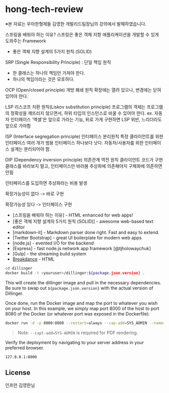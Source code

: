# hong-tech-review

※본 자료는 우아한형제들 김영한 개발리드팀장님의 강의에서 발췌하였습니다.

스프링을 배워야 하는 이유?
스프링은 좋은 객체 지향 애플리케이션을 개발할 수 있게 도와주는 Framework

- 좋은 객체 지향 설계의 5가지 원칙 (SOLID)

SRP (Single Responsibility Principle) : 단일 책임 원칙 
- 한 클래스는 하나의 책임만 가져야 한다.
- 하나의 책임이라는 것은 모호하다.

OCP (Open/closed principle) 개방 폐쇄 원칙
확장에는 열려 있으나, 변경에는 닫혀 있어야 한다.

LSP 리스코프 치환 원칙(Liskov substitution principle)
프로그램의 객체는 프로그램의 정확성을 깨뜨리지 않으면서, 하위 타입의 인스턴스로 바꿀 수 있어야 한다.
ex. 자동차 인터페이스 '엑셀'은 앞으로 가라는 기능, 뒤로 가게 구현하면 LSP 위반, 느리더라도 앞으로 가야함

ISP (Interface segregation principle) 인터페이스 분리원칙
특정 클라이언트를 위한 인터페이스 여러 개가 범용 인터페이스 하나보다 낫다.
자동차/사용자를 위한 인터페이스 설계는 분리되어야 함.

DIP (Dependency inversion principle) 의존관계 역전 원칙
클라이언트 코드가 구현 클래스를 바라보지 말고, 인터페이스만 바라봄
추상화에 의존해야지 구체화에 의존하면 안됨

인터페이스를 도입하면 추상화라는 비용 발생

확장가능성이 없다
-> 바로 구현

확장가능성 있다
-> 인터페이스 구현




- [스프링을 배워야 하는 이유] - HTML enhanced for web apps!
- [좋은 객체 지향 설계의 5가지 원칙 (SOLID)] - awesome web-based text editor
- [markdown-it] - Markdown parser done right. Fast and easy to extend.
- [Twitter Bootstrap] - great UI boilerplate for modern web apps
- [node.js] - evented I/O for the backend
- [Express] - fast node.js network app framework [@tjholowaychuk]
- [Gulp] - the streaming build system
- [Breakdance](https://breakdance.github.io/breakdance/) - HTML


```sh
cd dillinger
docker build -t <youruser>/dillinger:${package.json.version} .
```

This will create the dillinger image and pull in the necessary dependencies.
Be sure to swap out `${package.json.version}` with the actual
version of Dillinger.

Once done, run the Docker image and map the port to whatever you wish on
your host. In this example, we simply map port 8000 of the host to
port 8080 of the Docker (or whatever port was exposed in the Dockerfile):

```sh
docker run -d -p 8000:8080 --restart=always --cap-add=SYS_ADMIN --name=dillinger <youruser>/dillinger:${package.json.version}
```

> Note: `--capt-add=SYS-ADMIN` is required for PDF rendering.

Verify the deployment by navigating to your server address in
your preferred browser.

```sh
127.0.0.1:8000
```

## License

인프런 김영한님



